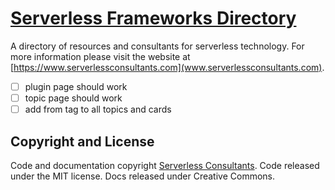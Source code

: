 # [Serverless Frameworks Directory](www.serverlessconsultants.com)

A directory of resources and consultants for serverless technology. For more information please visit the website at [https://www.serverlessconsultants.com](www.serverlessconsultants.com).

- [ ] plugin page should work
- [ ] topic page should work
- [ ] add from tag to all topics and cards
## Copyright and License

Code and documentation copyright [Serverless Consultants](https://www.serverlessconsultants.com/). Code released under the MIT license. Docs released under Creative Commons.
